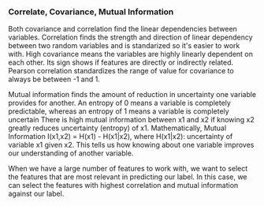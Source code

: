 ### Correlate, Covariance, Mutual Information

Both covariance and correlation find the linear dependencies between variables.
Correlation finds the strength and direction of linear dependency between two random variables and is standarized so it's easier to work with.
High covariance means the variables are highly linearly dependent on each other. Its sign shows if features are directly or indirectly related. 
Pearson correlation standardizes the range of value for covariance to always be between -1 and 1.

Mutual information finds the amount of reduction in uncertainty one variable provides for another.
An entropy of 0 means a variable is completely predictable, whereas an entropy of 1 means a variable is completely uncertain
There is high mutual information between x1 and x2 if knowing x2 greatly reduces uncertainty (entropy) of x1.
Mathematically, Mutual Information I(x1,x2) = H(x1) - H(x1|x2), where H(x1|x2): uncertainty of variable x1 given x2. 
This tells us how knowing about one variable improves our understanding of another variable.

When we have a large number of features to work with, we want to select the features that are most relevant in predicting our label. In this case, we can select the features with highest correlation and mutual information against our label.
